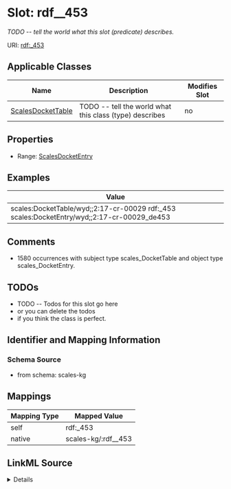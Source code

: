 

# Slot: rdf__453


_TODO -- tell the world what this slot (predicate) describes._





URI: [rdf:_453](http://www.w3.org/1999/02/22-rdf-syntax-ns#_453)



<!-- no inheritance hierarchy -->





## Applicable Classes

| Name | Description | Modifies Slot |
| --- | --- | --- |
| [ScalesDocketTable](../classes/ScalesDocketTable.md) | TODO -- tell the world what this class (type) describes |  no  |







## Properties

* Range: [ScalesDocketEntry](../classes/ScalesDocketEntry.md)






## Examples

| Value |
| --- |
| scales:DocketTable/wyd;;2:17-cr-00029 rdf:_453 scales:DocketEntry/wyd;;2:17-cr-00029_de453 |

## Comments

* 1580 occurrences with subject type scales_DocketTable and object type scales_DocketEntry.

## TODOs

* TODO -- Todos for this slot go here
* or you can delete the todos
* if you think the class is perfect.

## Identifier and Mapping Information







### Schema Source


* from schema: scales-kg




## Mappings

| Mapping Type | Mapped Value |
| ---  | ---  |
| self | rdf:_453 |
| native | scales-kg/:rdf__453 |




## LinkML Source

<details>
```yaml
name: rdf__453
description: TODO -- tell the world what this slot (predicate) describes.
todos:
- TODO -- Todos for this slot go here
- or you can delete the todos
- if you think the class is perfect.
comments:
- 1580 occurrences with subject type scales_DocketTable and object type scales_DocketEntry.
examples:
- value: scales:DocketTable/wyd;;2:17-cr-00029 rdf:_453 scales:DocketEntry/wyd;;2:17-cr-00029_de453
from_schema: scales-kg
rank: 1000
slot_uri: rdf:_453
alias: rdf__453
domain_of:
- scales_DocketTable
range: scales_DocketEntry

```
</details>